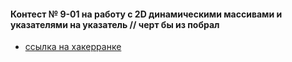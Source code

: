 #### Контест № 9-01 на работу с 2D динамическими массивами и указателями на указатель // черт бы из побрал
* [ссылка на хакерранке](https://www.hackerrank.com/itstep-contest-9-01) 
